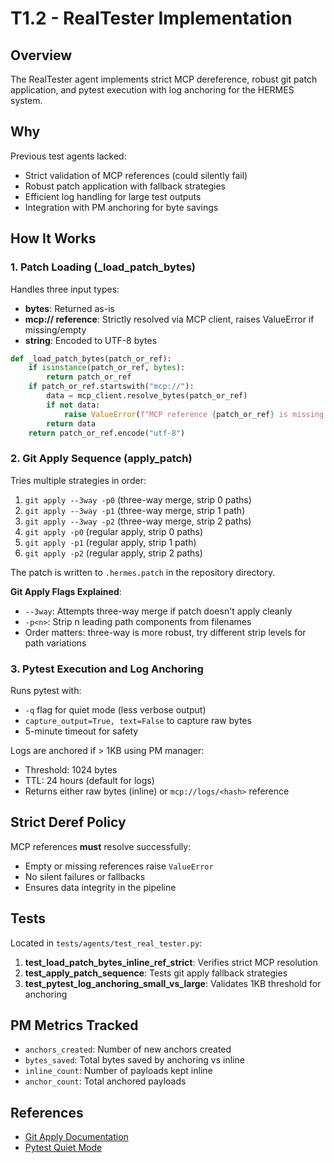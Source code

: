 # T1.2 - RealTester Implementation

## Overview

The RealTester agent implements strict MCP dereference, robust git patch application, and pytest execution with log anchoring for the HERMES system.

## Why

Previous test agents lacked:
- Strict validation of MCP references (could silently fail)
- Robust patch application with fallback strategies
- Efficient log handling for large test outputs
- Integration with PM anchoring for byte savings

## How It Works

### 1. Patch Loading (_load_patch_bytes)

Handles three input types:
- **bytes**: Returned as-is
- **mcp:// reference**: Strictly resolved via MCP client, raises ValueError if missing/empty
- **string**: Encoded to UTF-8 bytes

```python
def _load_patch_bytes(patch_or_ref):
    if isinstance(patch_or_ref, bytes):
        return patch_or_ref
    if patch_or_ref.startswith("mcp://"):
        data = mcp_client.resolve_bytes(patch_or_ref)
        if not data:
            raise ValueError(f"MCP reference {patch_or_ref} is missing or empty")
        return data
    return patch_or_ref.encode("utf-8")
```

### 2. Git Apply Sequence (apply_patch)

Tries multiple strategies in order:
1. `git apply --3way -p0` (three-way merge, strip 0 paths)
2. `git apply --3way -p1` (three-way merge, strip 1 path)
3. `git apply --3way -p2` (three-way merge, strip 2 paths)
4. `git apply -p0` (regular apply, strip 0 paths)
5. `git apply -p1` (regular apply, strip 1 path)
6. `git apply -p2` (regular apply, strip 2 paths)

The patch is written to `.hermes.patch` in the repository directory.

**Git Apply Flags Explained**:
- `--3way`: Attempts three-way merge if patch doesn't apply cleanly
- `-p<n>`: Strip n leading path components from filenames
- Order matters: three-way is more robust, try different strip levels for path variations

### 3. Pytest Execution and Log Anchoring

Runs pytest with:
- `-q` flag for quiet mode (less verbose output)
- `capture_output=True, text=False` to capture raw bytes
- 5-minute timeout for safety

Logs are anchored if > 1KB using PM manager:
- Threshold: 1024 bytes
- TTL: 24 hours (default for logs)
- Returns either raw bytes (inline) or `mcp://logs/<hash>` reference

## Strict Deref Policy

MCP references **must** resolve successfully:
- Empty or missing references raise `ValueError`
- No silent failures or fallbacks
- Ensures data integrity in the pipeline

## Tests

Located in `tests/agents/test_real_tester.py`:

1. **test_load_patch_bytes_inline_ref_strict**: Verifies strict MCP resolution
2. **test_apply_patch_sequence**: Tests git apply fallback strategies
3. **test_pytest_log_anchoring_small_vs_large**: Validates 1KB threshold for anchoring

## PM Metrics Tracked

- `anchors_created`: Number of new anchors created
- `bytes_saved`: Total bytes saved by anchoring vs inline
- `inline_count`: Number of payloads kept inline
- `anchor_count`: Total anchored payloads

## References

- [Git Apply Documentation](https://git-scm.com/docs/git-apply)
- [Pytest Quiet Mode](https://docs.pytest.org/en/stable/reference/reference.html#command-line-flags)